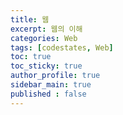 ```yaml
---
title: 웹
excerpt: 웹의 이해
categories: Web
tags: [codestates, Web]
toc: true
toc_sticky: true
author_profile: true
sidebar_main: true
published : false
---
```

